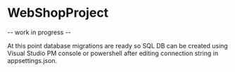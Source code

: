 # WebShopProject


-- work in progress --

At this point database migrations are ready so SQL DB can be created using Visual Studio PM console or powershell after editing connection string in appsettings.json.
